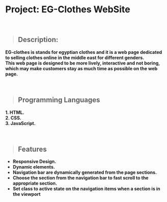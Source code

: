 # Project: EG-Clothes WebSite    

  <br>
  
>## Description:
**EG-clothes is stands for egyptian clothes and it is a web page dedicated to selling clothes online in the middle east for different genders.  
This web page is designed to be more lively, interactive and not boring, which may make customers stay as much time as possible on the web page.**

<br>

>## Programming Languages  
**1. HTML.**  
**2. CSS.**  
**3. JavaScript.**  

<br>

>## Features
+ **Responsive Design.**   
+ **Dynamic elements.**
+ **Navigation bar are dynamically generated from the page sections.** 
+ **Choose the section from the navigation bar to fast scroll to the appropriate section.**
+ **Set class to active state on the navigation items when a section is in the viewport**


